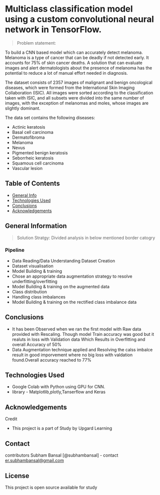 # Multiclass classification model using a custom convolutional neural network in TensorFlow. 
> Problem statement: 

To build a CNN based model which can accurately detect melanoma. Melanoma is a type of cancer that can be deadly if not detected early. It accounts for 75% of skin cancer deaths. A solution that can evaluate images and alert dermatologists about the presence of melanoma has the potential to reduce a lot of manual effort needed in diagnosis.

The dataset consists of 2357 images of malignant and benign oncological diseases, which were formed from the International Skin Imaging Collaboration (ISIC). All images were sorted according to the classification taken with ISIC, and all subsets were divided into the same number of images, with the exception of melanomas and moles, whose images are slightly dominant.

The data set contains the following diseases:

- Actinic keratosis
- Basal cell carcinoma
- Dermatofibroma
- Melanoma
- Nevus
- Pigmented benign keratosis
- Seborrheic keratosis
- Squamous cell carcinoma
- Vascular lesion
 
## Table of Contents
* [General Info](#general-information)
* [Technologies Used](#technologies-used)
* [Conclusions](#conclusions)
* [Acknowledgements](#acknowledgements)

<!-- You can include any other section that is pertinent to your problem -->

## General Information
> Solution Stratgy: 
Divided analysis in below mentioned border catogry
### Pipeline

- Data Reading/Data Understanding
 Dataset Creation
- Dataset visualisation
- Model Building & training
- Chose an appropriate data augmentation strategy to resolve underfitting/overfitting
- Model Building & training on the augmented data
- Class distribution
- Handling class imbalances
- Model Building & training on the rectified class imbalance data


## Conclusions
- It has been Observed when we ran the first model with Raw data provided with Rescaling. Though model Train accuracy was good but it realuts in loss with Validation data Which Results in Overfitting and overall Accuracy of 50%
- Data Augmentation technique applied and Resolving the calss imbalce result in good imporvement where no big loss with valdation found.Overall accuracy reached to 77%

## Technologies Used
-  Google Colab with Python using GPU for CNN.
-  library - Matplotlib,plotly,Tanserflow and Keras

## Acknowledgements
Credit
- This project is a part of Study by Upgard Learning

## Contact
contributors 
Subham Bansal [@subhambansal] - contact er.subhambansal@gmail.com

## License
This project is open source available for study
